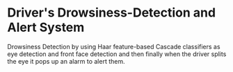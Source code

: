 # Driver's Drowsiness-Detection and Alert System
Drowsiness Detection by using Haar feature-based Cascade classifiers as eye detection and front face detection and then finally when the driver splits the eye it pops up an alarm to alert them.
